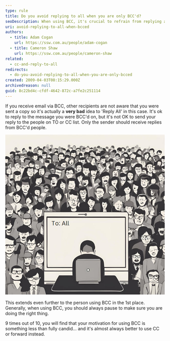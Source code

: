 ```yaml
---
type: rule
title: Do you avoid replying to all when you are only BCC'd?
seoDescription: When using BCC, it's crucial to refrain from replying all to avoid unnecessary email congestion and maintain confidentiality.
uri: avoid-replying-to-all-when-bcced
authors:
  - title: Adam Cogan
    url: https://ssw.com.au/people/adam-cogan
  - title: Cameron Shaw
    url: https://ssw.com.au/people/cameron-shaw
related:
  - cc-and-reply-to-all
redirects:
  - do-you-avoid-replying-to-all-when-you-are-only-bcced
created: 2009-04-03T08:15:29.000Z
archivedreason: null
guid: 8c22bd4c-cfdf-4642-872c-a7fe2c251114
---
```


If you receive email via BCC, other recipients are not aware that you were sent a copy so it's actually a **very bad** idea to 'Reply All' in this case. It's ok to reply to the message you were BCC'd on, but it's not OK to send your reply to the people on TO or CC list. Only the sender should receive replies from BCC'd people.

<!--endintro-->

![Figure: Avoid email faux pas when replying to email. Make sure you have the correct group selected and make sure you are not a BCC](replyall.jpg)

This extends even further to the person using BCC in the 1st place. Generally, when using BCC, you should always pause to make sure you are doing the right thing.

9 times out of 10, you will find that your motivation for using BCC is something less than fully candid... and it's almost always better to use CC or forward instead.
